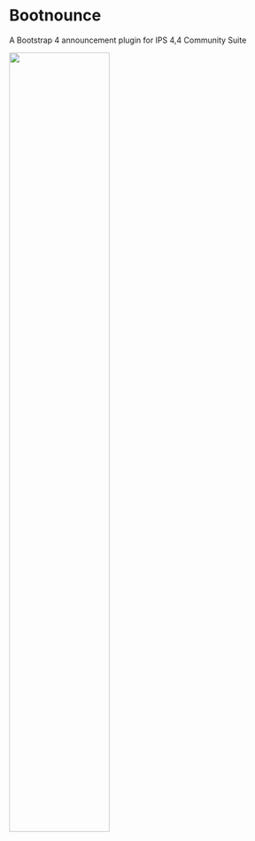 # Bootnounce
A Bootstrap 4 announcement plugin for IPS 4,4 Community Suite

<img src="https://www.devcu.net/mediasrcbootnounce.PNG?V=1.7" width="60%"></img>
